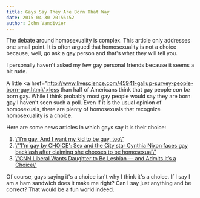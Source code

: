 ```yaml
---
title: Gays Say They Are Born That Way
date: 2015-04-30 20:56:52
author: John Vandivier
---
```




The debate around homosexuality is complex. This article only addresses one small point. It is often argued that homosexuality is not a choice because, well, go ask a gay person and that's what they will tell you.

I personally haven't asked my few gay personal friends because it seems a bit rude.

A little <a href=\"http://www.livescience.com/45941-gallup-survey-people-born-gay.html\">less than half of Americans</a> think that gay people <em>can be </em>born gay. While I think probably most gay people would say they are born gay I haven't seen such a poll. Even if it is the usual opinion of homosexuals, there are plenty of homosexuals that recognize homosexuality is a choice.

Here are some news articles in which gays say it is their choice:
<ol>
	<li><a href=\"http://www.washingtonpost.com/opinions/im-gay-i-want-my-kid-to-be-gay-too/2015/02/19/eba697c2-b847-11e4-aa05-1ce812b3fdd2_story.html\">\"I’m gay. And I want my kid to be gay, too\"</a></li>
	<li><a href=\"http://www.dailymail.co.uk/news/article-2090942/Cynthia-Nixon-Im-gay-choice.html\">\"'I'm gay by CHOICE': Sex and the City star Cynthia Nixon faces gay backlash after claiming she chooses to be homosexual\"</a></li>
	<li><a href=\"http://www.thenewamerican.com/culture/item/20201-cnn-liberal-wants-daughter-to-be-lesbian-and-admits-it-s-a-choice\">\"CNN Liberal Wants Daughter to Be Lesbian — and Admits It’s a Choice\"</a></li>
</ol>
Of course, gays saying it's a choice isn't why I think it's a choice. If I say I am a ham sandwich does it make me right? Can I say just anything and be correct? That would be a fun world indeed.